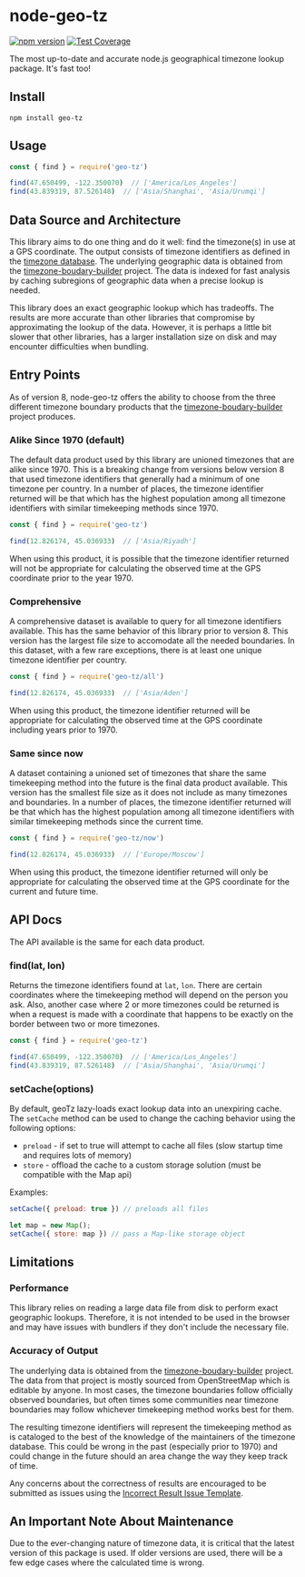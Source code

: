 # node-geo-tz
[![npm version](https://badge.fury.io/js/geo-tz.svg)](http://badge.fury.io/js/geo-tz) [![Test Coverage](https://img.shields.io/codecov/c/github/evansiroky/node-geo-tz.svg)](https://codecov.io/github/evansiroky/node-geo-tz)

The most up-to-date and accurate node.js geographical timezone lookup package.  It's fast too!

## Install

`npm install geo-tz`

## Usage

```js
const { find } = require('geo-tz')

find(47.650499, -122.350070)  // ['America/Los_Angeles']
find(43.839319, 87.526148)  // ['Asia/Shanghai', 'Asia/Urumqi']
```

## Data Source and Architecture

This library aims to do one thing and do it well: find the timezone(s) in use at a GPS coordinate. The output consists of timezone identifiers as defined in the [timezone database](https://www.iana.org/time-zones). The underlying geographic data is obtained from the [timezone-boudary-builder](https://github.com/evansiroky/timezone-boundary-builder) project. The data is indexed for fast analysis by caching subregions of geographic data when a precise lookup is needed.

This library does an exact geographic lookup which has tradeoffs. The results are more accurate than other libraries that compromise by approximating the lookup of the data. However, it is perhaps a little bit slower that other libraries, has a larger installation size on disk and may encounter difficulties when bundling.

## Entry Points

As of version 8, node-geo-tz offers the ability to choose from the three different timezone boundary products that the [timezone-boudary-builder](https://github.com/evansiroky/timezone-boundary-builder) project produces.

### Alike Since 1970 (default)

The default data product used by this library are unioned timezones that are alike since 1970. This is a breaking change from versions below version 8 that used timezone identifiers that generally had a minimum of one timezone per country. In a number of places, the timezone identifier returned will be that which has the highest population among all timezone identifiers with similar timekeeping methods since 1970.

```js
const { find } = require('geo-tz')

find(12.826174, 45.036933)  // ['Asia/Riyadh']
```

When using this product, it is possible that the timezone identifier returned will not be appropriate for calculating the observed time at the GPS coordinate prior to the year 1970.

### Comprehensive

A comprehensive dataset is available to query for all timezone identifiers available. This has the same behavior of this library prior to version 8. This version has the largest file size to accomodate all the needed boundaries. In this dataset, with a few rare exceptions, there is at least one unique timezone identifier per country.

```js
const { find } = require('geo-tz/all')

find(12.826174, 45.036933)  // ['Asia/Aden']
```

When using this product, the timezone identifier returned will be appropriate for calculating the observed time at the GPS coordinate including years prior to 1970.

### Same since now

A dataset containing a unioned set of timezones that share the same timekeeping method into the future is the final data product available. This version has the smallest file size as it does not include as many timezones and boundaries. In a number of places, the timezone identifier returned will be that which has the highest population among all timezone identifiers with similar timekeeping methods since the current time.

```js
const { find } = require('geo-tz/now')

find(12.826174, 45.036933)  // ['Europe/Moscow']
```

When using this product, the timezone identifier returned will only be appropriate for calculating the observed time at the GPS coordinate for the current and future time.

## API Docs

The API available is the same for each data product.

### find(lat, lon)

Returns the timezone identifiers found at `lat`, `lon`. There are certain coordinates where the timekeeping method will depend on the person you ask. Also, another case where 2 or more timezones could be returned is when a request is made with a coordinate that happens to be exactly on the border between two or more timezones.

```js
const { find } = require('geo-tz')

find(47.650499, -122.350070)  // ['America/Los_Angeles']
find(43.839319, 87.526148)  // ['Asia/Shanghai', 'Asia/Urumqi']
```

### setCache(options)

By default, geoTz lazy-loads exact lookup data into an unexpiring cache. The `setCache` method can be used to change the caching behavior using the following options:

* `preload` - if set to true will attempt to cache all files (slow startup time and requires lots of memory)
* `store` - offload the cache to a custom storage solution (must be compatible with the Map api)

Examples:

```js
setCache({ preload: true }) // preloads all files

let map = new Map();
setCache({ store: map }) // pass a Map-like storage object
```

## Limitations

### Performance

This library relies on reading a large data file from disk to perform exact geographic lookups. Therefore, it is not intended to be used in the browser and may have issues with bundlers if they don't include the necessary file.

### Accuracy of Output

The underlying data is obtained from the [timezone-boudary-builder](https://github.com/evansiroky/timezone-boundary-builder) project. The data from that project is mostly sourced from OpenStreetMap which is editable by anyone. In most cases, the timezone boundaries follow officially observed boundaries, but often times some communities near timezone boundaries may follow whichever timekeeping method works best for them.

The resulting timezone identifiers will represent the timekeeping method as is cataloged to the best of the knowledge of the maintainers of the timezone database. This could be wrong in the past (especially prior to 1970) and could change in the future should an area change the way they keep track of time.

Any concerns about the correctness of results are encouraged to be submitted as issues using the [Incorrect Result Issue Template](https://github.com/evansiroky/node-geo-tz/issues/new?assignees=&labels=&projects=&template=incorrect-result.md&title=Incorrect%20Result%3A+). 

## An Important Note About Maintenance

Due to the ever-changing nature of timezone data, it is critical that the latest version of this package is used.  If older versions are used, there will be a few edge cases where the calculated time is wrong.
